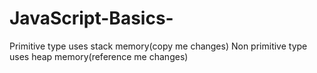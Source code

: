 # JavaScript-Basics-
Primitive type uses stack memory(copy me changes)
Non primitive type uses heap memory(reference me changes)

